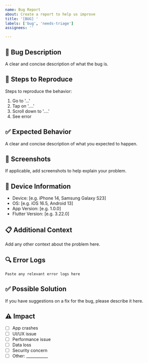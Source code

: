 ```yaml
---
name: Bug Report
about: Create a report to help us improve
title: '[BUG] '
labels: ['bug', 'needs-triage']
assignees: ''

---
```


## 🐛 Bug Description
A clear and concise description of what the bug is.

## 🔄 Steps to Reproduce
Steps to reproduce the behavior:
1. Go to '...'
2. Tap on '....'
3. Scroll down to '....'
4. See error

## ✅ Expected Behavior
A clear and concise description of what you expected to happen.

## 📸 Screenshots
If applicable, add screenshots to help explain your problem.

## 📱 Device Information
- Device: [e.g. iPhone 14, Samsung Galaxy S23]
- OS: [e.g. iOS 16.5, Android 13]
- App Version: [e.g. 1.0.0]
- Flutter Version: [e.g. 3.22.0]

## 📋 Additional Context
Add any other context about the problem here.

## 🔍 Error Logs
```
Paste any relevant error logs here
```

## ✅ Possible Solution
If you have suggestions on a fix for the bug, please describe it here.

## ⚠️ Impact
- [ ] App crashes
- [ ] UI/UX issue
- [ ] Performance issue
- [ ] Data loss
- [ ] Security concern
- [ ] Other: ___________